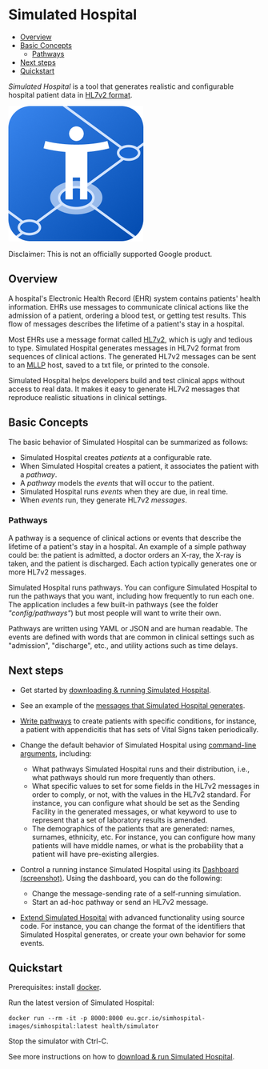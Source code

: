 # Simulated Hospital

-   [Overview](#overview)
-   [Basic Concepts](#basic-concepts)
    *   [Pathways](#pathways)
-   [Next steps](#next-steps)
-   [Quickstart](#quickstart)

*Simulated Hospital* is a tool that generates realistic and configurable
hospital patient data in
[HL7v2 format](https://www.hl7.org/implement/standards/product_brief.cfm?product_id=185).

![Simulated Hospital Logo](./images/simhospital_small.png)

Disclaimer: This is not an officially supported Google product.

## Overview

A hospital's Electronic Health Record (EHR) system contains patients' health
information. EHRs use messages to communicate clinical actions like the
admission of a patient, ordering a blood test, or getting test results. This
flow of messages describes the lifetime of a patient's stay in a hospital.

Most EHRs use a message format called
[HL7v2](https://www.hl7.org/implement/standards/product_brief.cfm?product_id=185),
which is ugly and tedious to type. Simulated Hospital generates messages in
HL7v2 format from sequences of clinical actions. The generated HL7v2 messages
can be sent to an
[MLLP](https://www.hl7.org/implement/standards/product_brief.cfm?product_id=55)
host, saved to a txt file, or printed to the console.

Simulated Hospital helps developers build and test clinical apps without access
to real data. It makes it easy to generate HL7v2 messages that reproduce
realistic situations in clinical settings.

## Basic Concepts

The basic behavior of Simulated Hospital can be summarized as follows:

*   Simulated Hospital creates *patients* at a configurable rate.
*   When Simulated Hospital creates a patient, it associates the patient with a
    *pathway*.
*   A *pathway* models the *events* that will occur to the patient.
*   Simulated Hospital runs *events* when they are due, in real time.
*   When *events* run, they generate HL7v2 *messages*.

### Pathways

A pathway is a sequence of clinical actions or events that describe the lifetime
of a patient's stay in a hospital. An example of a simple pathway could be: the
patient is admitted, a doctor orders an X-ray, the X-ray is taken, and the
patient is discharged. Each action typically generates one or more HL7v2
messages.

Simulated Hospital runs pathways. You can configure Simulated Hospital to run
the pathways that you want, including how frequently to run each one. The
application includes a few built-in pathways (see the folder
_"config/pathways"_) but most people will want to write their own.

Pathways are written using YAML or JSON and are human readable. The events are
defined with words that are common in clinical settings such as "admission",
"discharge", etc., and utility actions such as time delays.

## Next steps

*   Get started by [downloading & running Simulated Hospital](./get-started.md).

*   See an example of the
    [messages that Simulated Hospital generates](./sample.md).

*   [Write pathways](./write-pathways.md) to create patients with specific
    conditions, for instance, a patient with appendicitis that has sets of Vital
    Signs taken periodically.

*   Change the default behavior of Simulated Hospital using
    [command-line arguments](./arguments.md), including:

    *   What pathways Simulated Hospital runs and their distribution, i.e., what
        pathways should run more frequently than others.
    *   What specific values to set for some fields in the HL7v2 messages in
        order to comply, or not, with the values in the HL7v2 standard. For
        instance, you can configure what should be set as the Sending Facility
        in the generated messages, or what keyword to use to represent that a
        set of laboratory results is amended.
    *   The demographics of the patients that are generated: names, surnames,
        ethnicity, etc. For instance, you can configure how many patients will
        have middle names, or what is the probability that a patient will have
        pre-existing allergies.

*   Control a running instance Simulated Hospital using its
    [Dashboard](./dashboard.md) [(screenshot)](./images/control-panel.png).
    Using the dashboard, you can do the following:

    *   Change the message-sending rate of a self-running simulation.
    *   Start an ad-hoc pathway or send an HL7v2 message.

*   [Extend Simulated Hospital](./extend-sh.md) with advanced functionality
    using source code. For instance, you can change the format of the
    identifiers that Simulated Hospital generates, or create your own behavior
    for some events.

## Quickstart

Prerequisites: install [docker](https://www.docker.com/).

Run the latest version of Simulated Hospital:

```shell
docker run --rm -it -p 8000:8000 eu.gcr.io/simhospital-images/simhospital:latest health/simulator
```

Stop the simulator with Ctrl-C.

See more instructions on how to
[download & run Simulated Hospital](./get-started.md).
